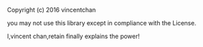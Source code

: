

Copyright (c) 2016 vincentchan

you may not use this library except in compliance with the License.

I,vincent chan,retain finally explains the power!
